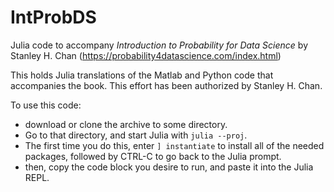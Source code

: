 # IntProbDS
Julia code to accompany _Introduction to Probability for Data Science_ by Stanley H. Chan (https://probability4datascience.com/index.html)

This holds Julia translations of the Matlab and Python code that accompanies the book. This effort has been authorized by Stanley H. Chan.

To use this code:
* download or clone the archive to some directory.
* Go to that directory, and start Julia with ```julia --proj```. 
* The first time you do this, enter ```] instantiate``` to install all of the needed packages, followed by CTRL-C to go back to the Julia prompt.
* then, copy the code block you desire to run, and paste it into the Julia REPL.
